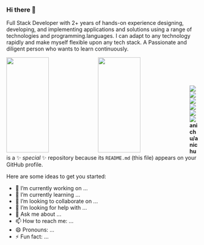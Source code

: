 ### Hi there 👋

Full Stack Developer with 2+ years of hands-on experience designing, developing, and implementing applications and solutions using a range of technologies and programming.languages. I can adapt to any technology rapidly and make myself flexible upon any tech stack. A Passionate and diligent person who wants to learn continuously.


<p>
<img align='left' width='47%' height='250px'  src="https://github-readme-stats.vercel.app/api?username=anichu&show_icons=true&theme=dracula" />
<img align='left' width='47%' height='250px'  src="https://github-readme-stats.vercel.app/api/top-langs/?username=anichu&layout=compact"/>
</p>
<br />
<br/>
<p align='center' style="margin-top:40px">
<img align='left' src='https://img.shields.io/badge/javascript-%23323330.svg?style=for-the-badge&logo=javascript&logoColor=%23F7DF1E'/>
<img align='left' src='https://img.shields.io/badge/typescript-%23007ACC.svg?style=for-the-badge&logo=typescript&logoColor=white'/>
<img align='left'  src='https://img.shields.io/badge/node.js-6DA55F?style=for-the-badge&logo=node.js&logoColor=white' />
<img align='left'  src='https://img.shields.io/badge/c++-%2300599C.svg?style=for-the-badge&logo=c%2B%2B&logoColor=white'/>
<img align='left'  src='https://img.shields.io/badge/html5-%23E34F26.svg?style=for-the-badge&logo=html5&logoColor=white'/>
<img align='left'  src='https://img.shields.io/badge/php-%23777BB4.svg?style=for-the-badge&logo=php&logoColor=white' />
</p>


**anichu/anichu** is a ✨ _special_ ✨ repository because its `README.md` (this file) appears on your GitHub profile.

Here are some ideas to get you started:

- 🔭 I’m currently working on ...
- 🌱 I’m currently learning ...
- 👯 I’m looking to collaborate on ...
- 🤔 I’m looking for help with ...
- 💬 Ask me about ...
- 📫 How to reach me: ...
- 😄 Pronouns: ...
- ⚡ Fun fact: ...
